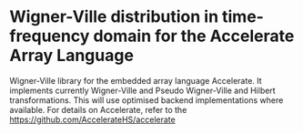 Wigner-Ville distribution in time-frequency domain for the Accelerate Array Language
=================================================

Wigner-Ville library for the embedded array language Accelerate. 
It implements currently Wigner-Ville and Pseudo Wigner-Ville and Hilbert transformations.
This will use optimised backend implementations where available. 
For details on Accelerate, refer to the
https://github.com/AccelerateHS/accelerate
